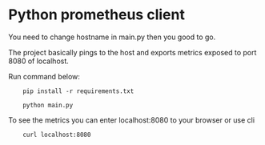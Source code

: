 # Python prometheus client

You need to change hostname in main.py then you good to go.

The project basically pings to the host and exports metrics exposed to port 8080 of localhost.

Run command below:

        pip install -r requirements.txt

        python main.py

To see the metrics you can enter localhost:8080 to your browser or use cli

        curl localhost:8080
